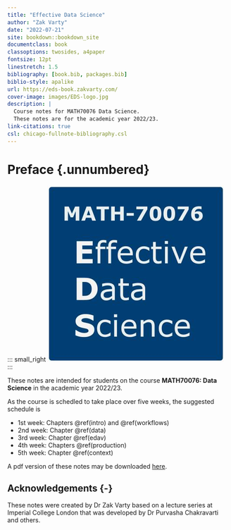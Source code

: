 ```yaml
---
title: "Effective Data Science"
author: "Zak Varty"
date: "2022-07-21"
site: bookdown::bookdown_site
documentclass: book
classoptions: twosides, a4paper
fontsize: 12pt
linestretch: 1.5
bibliography: [book.bib, packages.bib]
biblio-style: apalike
url: https://eds-book.zakvarty.com/
cover-image: images/EDS-logo.jpg
description: |
  Course notes for MATH70076 Data Science.
  These notes are for the academic year 2022/23.
link-citations: true
csl: chicago-fullnote-bibliography.csl
---
```


# Preface {.unnumbered}

::: small_right
<img src="EDS-logo.jpg" alt="Logo"/>
:::

These notes are intended for students on the course **MATH70076: Data Science** in the academic year 2022/23.

As the course is schedled to take place over five weeks, the suggested schedule is

-   1st week: Chapters \@ref(intro) and \@ref(workflows)
-   2nd week: Chapter \@ref(data)
-   3rd week: Chapter \@ref(edav)
-   4th week: Chapters \@ref(production)
-   5th week: Chapter \@ref(context)

A pdf version of these notes may be downloaded [here](./data_science_notes.pdf).

## Acknowledgements {-}

These notes were created by Dr Zak Varty based on a lecture series at Imperial College London that was developed by Dr Purvasha Chakravarti and others.




